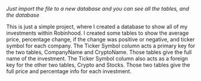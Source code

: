 *Just import the file to a new database and you can see all the tables, and the database*

This is just a simple project, where I created a database to show all of my investments within Robinhood.
I created some tables to show the average price, percentage change, if the change was positive or negative, and ticker symbol for each company.
The Ticker Symbol column acts a primary key for the two tables, CompanyName and CryptoName. Those tables give the full name of the investment. 
The Ticker Symbol column also acts as a foreign key for the other two tables, Crypto and Stocks. Those two tables give the full price and percentage info for each investment.
